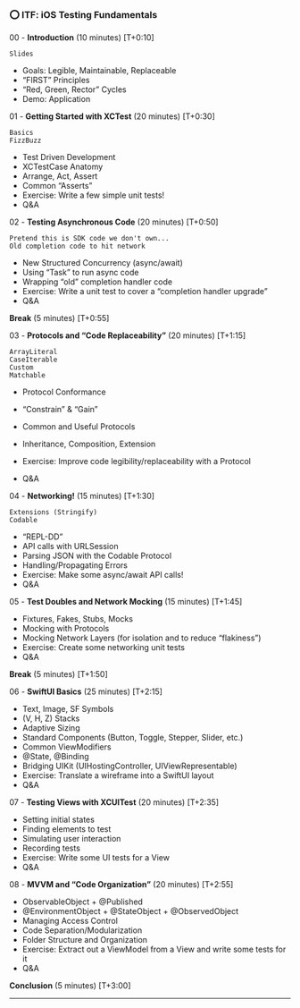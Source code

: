 ### ⭕️ ITF: iOS Testing Fundamentals



00 - **Introduction** (10 minutes) [T+0:10]

```
Slides
```

- Goals: Legible, Maintainable, Replaceable
- “FIRST” Principles
- “Red, Green, Rector” Cycles
- Demo: Application



01 - **Getting Started with XCTest** (20 minutes) [T+0:30]

```
Basics
FizzBuzz
```

- Test Driven Development
- XCTestCase Anatomy
- Arrange, Act, Assert
- Common “Asserts”
- Exercise: Write a few simple unit tests!
- Q&A



02 - **Testing Asynchronous Code** (20 minutes) [T+0:50]

```
Pretend this is SDK code we don't own...
Old completion code to hit network
```

- New Structured Concurrency (async/await)
- Using “Task” to run async code
- Wrapping “old” completion handler code
- Exercise: Write a unit test to cover a “completion handler upgrade”
- Q&A



**Break** (5 minutes) [T+0:55]



03 - **Protocols and “Code Replaceability”** (20 minutes) [T+1:15]

```
ArrayLiteral
CaseIterable
Custom
Matchable
```

- Protocol Conformance
- “Constrain” & “Gain”
- Common and Useful Protocols

- Inheritance, Composition, Extension
- Exercise: Improve code legibility/replaceability with a Protocol
- Q&A



04 - **Networking!** (15 minutes) [T+1:30]

```
Extensions (Stringify)
Codable
```

- “REPL-DD”
- API calls with URLSession
- Parsing JSON with the Codable Protocol
- Handling/Propagating Errors
- Exercise: Make some async/await API calls!   
- Q&A



05 - **Test Doubles and Network Mocking** (15 minutes) [T+1:45]

- Fixtures, Fakes, Stubs, Mocks
- Mocking with Protocols
- Mocking Network Layers (for isolation and to reduce “flakiness”)
- Exercise: Create some networking unit tests
- Q&A



**Break** (5 minutes) [T+1:50]



06 - **SwiftUI Basics** (25 minutes) [T+2:15]

- Text, Image, SF Symbols
- (V, H, Z) Stacks
- Adaptive Sizing
- Standard Components (Button, Toggle, Stepper, Slider, etc.) 
- Common ViewModifiers
- @State, @Binding
- Bridging UIKit (UIHostingController, UIViewRepresentable)
- Exercise: Translate a wireframe into a SwiftUI layout
- Q&A



07 - **Testing Views with XCUITest** (20 minutes) [T+2:35]

- Setting initial states
- Finding elements to test
- Simulating user interaction
- Recording tests
- Exercise: Write some UI tests for a View
- Q&A



08 - **MVVM and “Code Organization”** (20 minutes) [T+2:55]

- ObservableObject + @Published
- @EnvironmentObject + @StateObject + @ObservedObject
- Managing Access Control
- Code Separation/Modularization
- Folder Structure and Organization
- Exercise: Extract out a ViewModel from a View and write some tests for it
- Q&A


**Conclusion** (5 minutes) [T+3:00]



----

